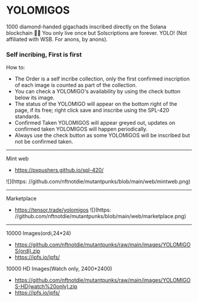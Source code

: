 # YOLOMIGOS
1000 diamond-handed gigachads inscribed directly on the Solana blockchain 💎✊ You only live once but Solscriptions are forever. YOLO! (Not affiliated with WSB. For anons, by anons).

### Self incribing, First is first
How to:
- The Order is a self incribe collection, only the first confirmed inscription of each image is counted as part of the collection.
- You can check a YOLOMIGO's availability by using the check button below its image.
- The status of the YOLOMIGO will appear on the bottom right of the page, if its free; right click save and inscribe using the SPL-420 standards.
- Confirmed Taken YOLOMIGOS will appear greyed out, updates on confirmed taken YOLOMIGOS will happen periodically.
- Always use the check button as some YOLOMIGOS will be inscribed but not be confirmed taken.
---
Mint web
  -  <https://pxpushers.github.io/spl-420/>

  ![](https: //github.com/nftnotdie/mutantpunks/blob/main/web/mintweb.png)
  
---
  Marketplace
  - <https://tensor.trade/yolomigos>
  ![](https: //github.com/nftnotdie/mutantpunks/blob/main/web/marketplace.png)

---
10000 Images(ordi,24*24)
- <https://github.com/nftnotdie/mutantpunks/raw/main/images/YOLOMIGOS(ordi).zip>
- https://ipfs.io/ipfs/


10000 HD Images(Watch only, 2400*2400)
- <https://github.com/nftnotdie/mutantpunks/raw/main/images/YOLOMIGOS-HD(watch%20only).zip>
- https://ipfs.io/ipfs/
